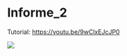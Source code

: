 # Informe_2
Tutorial: https://youtu.be/9wClxEJcJP0

[![](https://markdown-videos.deta.dev/youtube/9wClxEJcJP0)](https://youtu.be/9wClxEJcJP0)

